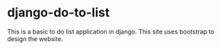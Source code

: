 # django-do-to-list
This is a basic to do list application in django.
This site uses bootstrap to design the website.

